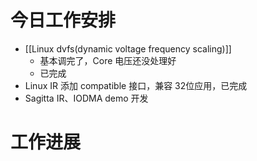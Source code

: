 


# 今日工作安排
- [[Linux dvfs(dynamic voltage frequency scaling)]]
	- 基本调完了，Core 电压还没处理好
	- 已完成
- Linux IR 添加 compatible 接口，兼容 32位应用，已完成
- Sagitta IR、IODMA demo 开发

# 工作进展




